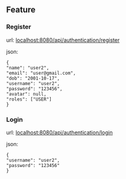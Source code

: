 ## Feature

### Register

url: [localhost:8080/api/authentication/register]()

json:

    {
    "name": "user2",
    "email": "user@gmail.com",
    "dob": "2001-10-17",
    "username": "user2",
    "password": "123456",
    "avatar": null,
    "roles": ["USER"]
    }

### Login

url: [localhost:8080/api/authentication/login]()

json:

    {
    "username": "user2",
    "password": "123456"
    }   